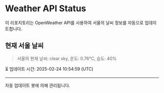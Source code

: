 
# Weather API Status

이 리포지토리는 OpenWeather API를 사용하여 서울의 날씨 정보를 자동으로 업데이트합니다.

## 현재 서울 날씨
> 서울의 현재 날씨: clear sky, 온도: 0.76°C, 습도: 40%

⏳ 업데이트 시간: 2025-02-24 10:54:59 (UTC)

---
자동 업데이트 봇에 의해 관리됩니다.
